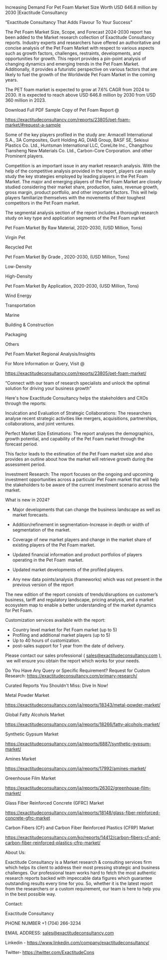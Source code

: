Increasing Demand For Pet Foam Market Size Worth USD 646.8 million by 2030 |Exactitude Consultancy

“Exactitude Consultancy That Adds Flavour To Your Success”

The Pet Foam Market Size, Scope, and Forecast 2024-2030 report has been added to the Market research collection of Exactitude Consultancy reports. Industry experts and researchers have offered an authoritative and concise analysis of the Pet Foam Market with respect to various aspects such as growth factors, challenges, restraints, developments, and opportunities for growth. This report provides a pin-point analysis of changing dynamics and emerging trends in the Pet Foam Market. Additionally, it provides a futuristic perspective on various factors that are likely to fuel the growth of the Worldwide Pet Foam Market in the coming years.

The PET foam market is expected to grow at 7.6% CAGR from 2024 to 2030. It is expected to reach above USD 646.8 million by 2030 from USD 360 million in 2023.

Download Full PDF Sample Copy of Pet Foam Report @

https://exactitudeconsultancy.com/reports/23805/pet-foam-market/#request-a-sample

Some of the key players profiled in the study are: Armacell International S.A., 3A Composites, Gurit Holding AG, DIAB Group, BASF SE, Sekisui Plastics Co. Ltd., Huntsman International LLC, CoreLite Inc., Changzhou Tiansheng New Materials Co. Ltd., Carbon-Core Corporation. and other Prominent players.

Competition is an important issue in any market research analysis. With the help of the competitive analysis provided in the report, players can easily study the key strategies employed by leading players in the Pet Foam Market. The major and emerging players of the Pet Foam Market are closely studied considering their market share, production, sales, revenue growth, gross margin, product portfolio, and other important factors. This will help players familiarize themselves with the movements of their toughest competitors in the Pet Foam market.

The segmental analysis section of the report includes a thorough research study on key type and application segments of the Pet Foam market

Pet Foam Market By Raw Material, 2020-2030, (USD Million, Tons)

Virgin Pet

Recycled Pet

Pet Foam Market By Grade , 2020-2030, (USD Million, Tons)

Low-Density

High-Density

Pet Foam Market By Application, 2020-2030, (USD Million, Tons)

Wind Energy

Transportation

Marine

Building & Construction

Packaging

Others

Pet Foam Market Regional Analysis/Insights

For More Information or Query, Visit @

https://exactitudeconsultancy.com/reports/23805/pet-foam-market/

“Connect with our team of research specialists and unlock the optimal solution for driving your business growth”

Here's how Exactitude Consultancy helps the stakeholders and CXOs through the reports:

Inculcation and Evaluation of Strategic Collaborations: The researchers analyse recent strategic activities like mergers, acquisitions, partnerships, collaborations, and joint ventures.

Perfect Market Size Estimations: The report analyses the demographics, growth potential, and capability of the Pet Foam market through the forecast period.

This factor leads to the estimation of the Pet Foam market size and also provides an outline about how the market will retrieve growth during the assessment period.

Investment Research: The report focuses on the ongoing and upcoming investment opportunities across a particular Pet Foam market that will help the stakeholders to be aware of the current investment scenario across the market.

What is new in 2024?

- Major developments that can change the business landscape as well as market forecasts.

- Addition/refinement in segmentation–Increase in depth or width of segmentation of the market.

- Coverage of new market players and change in the market share of existing players of the Pet Foam market.

- Updated financial information and product portfolios of players operating in the Pet Foam  market.

- Updated market developments of the profiled players.

- Any new data points/analysis (frameworks) which was not present in the previous version of the report

The new edition of the report consists of trends/disruptions on customer’s business, tariff and regulatory landscape, pricing analysis, and a market ecosystem map to enable a better understanding of the market dynamics for Pet Foam.

Customization services available with the report:

- Country level market for Pet Foam market (up to 5)
- Profiling and additional market players (up to 5)
- Up to 40 hours of customization.
- post-sales support for 1 year from the date of delivery.

Please contact our sales professional ( sales@exactitudeconsultancy.com ),  we will ensure you obtain the report which works for your needs.

Do You Have Any Query or Specific Requirement? Request for Custom Research: https://exactitudeconsultancy.com/primary-research/

Curated Reports You Shouldn't Miss: Dive In Now!

Metal Powder Market

https://exactitudeconsultancy.com/ja/reports/18343/metal-powder-market/

Global Fatty Alcohols Market

https://exactitudeconsultancy.com/ja/reports/18266/fatty-alcohols-market/

Synthetic Gypsum Market

https://exactitudeconsultancy.com/ja/reports/6887/synthetic-gypsum-market/

Amines Market

https://exactitudeconsultancy.com/ja/reports/17992/amines-market/

Greenhouse Film Market

https://exactitudeconsultancy.com/ja/reports/26302/greenhouse-film-market/

Glass Fiber Reinforced Concrete (GFRC) Market

https://exactitudeconsultancy.com/ja/reports/18148/glass-fiber-reinforced-concrete-gfrc-market

Carbon Fibers (CF) and Carbon Fiber Reinforced Plastics (CFRP) Market

https://exactitudeconsultancy.com/ko/reports/14412/carbon-fibers-cf-and-carbon-fiber-reinforced-plastics-cfrp-market/

About Us:

Exactitude Consultancy is a Market research & consulting services firm which helps its client to address their most pressing strategic and business challenges. Our professional team works hard to fetch the most authentic research reports backed with impeccable data figures which guarantee outstanding results every time for you. So, whether it is the latest report from the researchers or a custom requirement, our team is here to help you in the best possible way.

Contact:

Exactitude Consultancy

PHONE NUMBER +1 (704) 266-3234

EMAIL ADDRESS: sales@exactitudeconsultancy.com

Linkedin - https://www.linkedin.com/company/exactitudeconsultancy/

Twitter- https://twitter.com/ExactitudeCons





